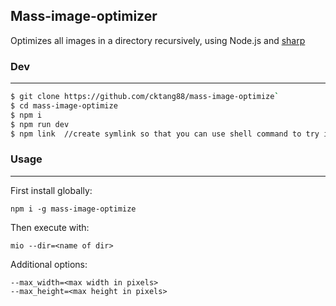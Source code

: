 Mass-image-optimizer
---
Optimizes all images in a directory recursively, using Node.js and [sharp](https://github.com/lovell/sharp)

### Dev
---
```bash
$ git clone https://github.com/cktang88/mass-image-optimize`
$ cd mass-image-optimize
$ npm i
$ npm run dev
$ npm link  //create symlink so that you can use shell command to try it out.
```

### Usage
---
First install globally:
```
npm i -g mass-image-optimize
```
Then execute with:
```
mio --dir=<name of dir>
```

Additional options:
```
--max_width=<max width in pixels>
--max_height=<max height in pixels>
```

